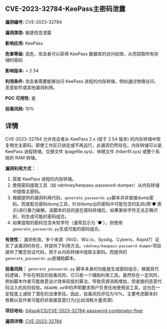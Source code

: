 ## CVE-2023-32784-KeePass主密码泄露

**漏洞编号:** CVE-2023-32784

**漏洞类型:** 敏感信息泄露

**影响应用:** KeePass

**危害等级:** 高危，攻击者可以获得 KeePass 数据库的访问权限，从而窃取所有存储的密码

**影响版本:** < 2.54

**利用条件:** 攻击者需要能够访问 KeePass 进程的内存转储，例如通过物理访问、恶意软件或其他漏洞利用。

**POC 可用性:** 是

**投毒风险:** 10%

## 详情

CVE-2023-32784 允许攻击者从 KeePass 2.x (低于 2.54 版本) 的内存转储中恢复明文主密码。即使工作区已锁定或不再运行，此漏洞仍然存在。内存转储可以是 KeePass 进程转储、交换文件 (pagefile.sys)、休眠文件 (hiberfil.sys) 或整个系统的 RAM 转储。

**漏洞利用方式：**
1.  获取 KeePass 进程的内存转储。
2.  使用密码提取工具（如 vdohney/keepass-password-dumper）从内存转储中提取主密码。
3.  根据提供的漏洞利用代码，`generate_passwords.py`脚本并非直接dump密码，而是配合密码dump工具，针对dump出的密码中可能包含的乱码(用'●'表示)进行暴力破解。该脚本的目的是在密码转储后，如果某些字符无法正确识别，则生成可能的密码组合。
4.  如果提取的密码包含未知字符（通常显示为 '●'），则使用`generate_passwords.py`生成可能的密码组合。

**有效性：**
漏洞有效。多个来源（NVD、Wiz.io、Sysdig、Cyberis、Rapid7）证实了该漏洞的存在，并提供了利用方法。`vdohney/keepass-password-dumper`项目提供了概念验证代码，用于从内存转储中提取主密码。而提供的`generate_passwords.py`是辅助脚本。

**投毒风险：**
`generate_passwords.py` 脚本本身的功能是生成密码组合，根据其代码逻辑，不存在明显的投毒风险。它只是一个辅助利用工具。虽然存在一定风险，例如脚本作者可能故意设计效率较低的算法，导致资源消耗增加，但直接的恶意代码注入的风险较低。`README.md`中的声明要求用户负责任地使用该工具，这也在一定程度上减轻了潜在的法律责任。因此，投毒风险评估为10%。主要考虑脚本的依赖以及作者可能的非直接恶意行为(比如消耗大量资源).

**项目地址:** [G4sp4rCS/CVE-2023-32784-password-combinator-fixer](https://github.com/G4sp4rCS/CVE-2023-32784-password-combinator-fixer)

**漏洞详情:** [CVE-2023-32784](https://nvd.nist.gov/vuln/detail/CVE-2023-32784)